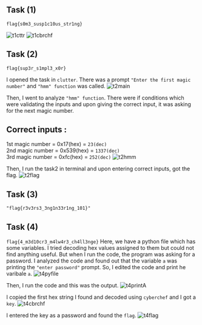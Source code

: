 ##  Task (1)
`flag{s0m3_susp1c10us_str1ng}`

![t1cttr](https://user-images.githubusercontent.com/123714177/230892539-9dbcbedc-8c28-41cc-b870-1bb4a7cc47b5.png)
![t1cbrchf](https://user-images.githubusercontent.com/123714177/230892565-acebcd9f-5717-4923-99ea-c6b811af9caa.png)


##  Task (2)
`flag{sup3r_s1mpl3_x0r}`

I opened the task in `clutter`. There was a prompt `"Enter the first magic number"` and `"hmm" function` was called.
![t2main](https://user-images.githubusercontent.com/123714177/230893587-fba55857-6582-4b52-a952-0fb4345c21a5.png)

Then, I went to analyze `"hmm" function`. There were if conditions which were validating the inputs and upon giving the correct input, it was asking for the next magic number. 

##  Correct inputs :
1st magic number = 0x17(hex)  = `23(dec)`  
2nd magic number = 0x539(hex) = `1337(dec)`  
3rd magic number = 0xfc(hex)  = `252(dec)`
![t2hmm](https://user-images.githubusercontent.com/123714177/230894783-45eedfbb-62b9-45a2-b152-4686f176b411.png)

Then, I run the task2 in terminal and upon entering correct inputs, got the flag.
![t2flag](https://user-images.githubusercontent.com/123714177/230895009-00a42e74-b3ad-456d-a928-ddd8d31c5615.png)



##  Task (3)
`"flag{r3v3rs3_3ng1n33r1ng_101}"`


##  Task (4)
`flag{4_m3d10cr3_m4lw4r3_ch4ll3nge}`
Here, we have a python file which has some variables. I tried decoding hex values assigned to them but could not find anything useful. But when I run the code, the program was asking for a password. I analyzed the code and found out that the variable `a` was printing the `"enter password"` prompt. So, I edited the code and print he varibale `a`.
![t4pyfile](https://user-images.githubusercontent.com/123714177/231499366-4c6b0c09-9757-457c-9d68-0bdd27fb303a.png)


Then, I run the code and this was the output. 
![t4printA](https://user-images.githubusercontent.com/123714177/231500091-b0b9784f-b49d-471e-a467-878a40dfd004.png)


I copied the first hex string I found and decoded using `cyberchef` and I got a `key`.
![t4cbrchf](https://user-images.githubusercontent.com/123714177/231500713-a39d74f0-9395-46dc-9621-29ec4041e296.png)


I entered the key as a password and found the `flag`.
![t4flag](https://user-images.githubusercontent.com/123714177/231501752-95e110a2-4aa5-4c7e-8a45-52f6498219bd.png)
